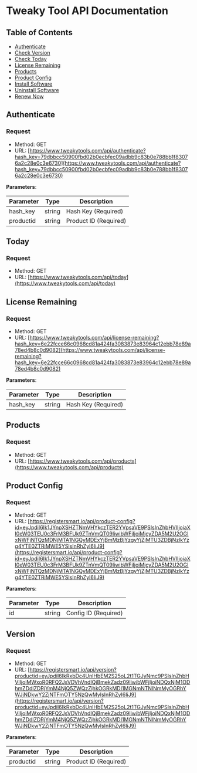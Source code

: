 # Tweaky Tool API Documentation

## Table of Contents
- [Authenticate](#authenticate)
- [Check Version](#version)
- [Check Today](#today)
- [License Remaining](#license-remaining)
- [Products](#products)
- [Product Config](#product-config)
- [Install Software](#install-software)
- [Uninstall Software](#uninstall-software)
- [Renew Now](#renew-now)

## Authenticate

### Request

- Method: GET
- URL: [https://www.tweakytools.com/api/authenticate?hash_key=79dbbcc50900fbd02b0ecbfec09adbb9c83b0e788bb1f83076a2c28e0c3e6730](https://www.tweakytools.com/api/authenticate?hash_key=79dbbcc50900fbd02b0ecbfec09adbb9c83b0e788bb1f83076a2c28e0c3e6730)

**Parameters**:

| Parameter  | Type   | Description                |
|------------|--------|----------------------------|
| hash_key   | string | Hash Key (Required)        |
| productid  | string | Product ID (Required)      |

## Today

### Request

- Method: GET
- URL: [https://www.tweakytools.com/api/today](https://www.tweakytools.com/api/today)

## License Remaining

### Request

- Method: GET
- URL: [https://www.tweakytools.com/api/license-remaining?hash_key=6e22fcce66c0968cd81a424fa3083873e83964c12ebb78e89a78ed4b8c0d9082](https://www.tweakytools.com/api/license-remaining?hash_key=6e22fcce66c0968cd81a424fa3083873e83964c12ebb78e89a78ed4b8c0d9082)

**Parameters**:

| Parameter  | Type   | Description                |
|------------|--------|----------------------------|
| hash_key   | string | Hash Key (Required)        |

## Products

### Request

- Method: GET
- URL: [https://www.tweakytools.com/api/products](https://www.tweakytools.com/api/products)

## Product Config

### Request

- Method: GET
- URL: [https://registersmart.io/api/product-config?id=eyJpdiI6Ik1JYnpXSHZTNmVHYkczTER2YVpsaVE9PSIsInZhbHVlIjoiaXI0eW03TEU0c3FrM3BFUk9ZTnVmQT09IiwibWFjIjoiMjcyZDA5M2U2OGIxNWFjNTQzMDNjMTA1NGQyMDExYjBmMzBjYzgyYjZjMTU3ZDBjNzlkYzg4YTE0ZTRiMWE5YSIsInRhZyI6IiJ9](https://registersmart.io/api/product-config?id=eyJpdiI6Ik1JYnpXSHZTNmVHYkczTER2YVpsaVE9PSIsInZhbHVlIjoiaXI0eW03TEU0c3FrM3BFUk9ZTnVmQT09IiwibWFjIjoiMjcyZDA5M2U2OGIxNWFjNTQzMDNjMTA1NGQyMDExYjBmMzBjYzgyYjZjMTU3ZDBjNzlkYzg4YTE0ZTRiMWE5YSIsInRhZyI6IiJ9)

**Parameters**:

| Parameter  | Type   | Description                |
|------------|--------|----------------------------|
| id         | string | Config ID (Required)       |

## Version

### Request

- Method: GET
- URL: [https://registersmart.io/api/version?productid=eyJpdiI6IkRxbDc4UnlHbEM2S25oL2t1TGJyNmc9PSIsInZhbHVlIjoiMWxoR0RFQ2JsVDVhVndIQjBmekZadz09IiwibWFjIjoiNDQxNjM1ODhmZDdlZDRjYmM4NjQ5ZWQzZjhkOGRkMDI1MGNmNTNlNmMyOGRhYWJjNDkwY2ZjNTFmOTY5NzQwMyIsInRhZyI6IiJ9](https://registersmart.io/api/version?productid=eyJpdiI6IkRxbDc4UnlHbEM2S25oL2t1TGJyNmc9PSIsInZhbHVlIjoiMWxoR0RFQ2JsVDVhVndIQjBmekZadz09IiwibWFjIjoiNDQxNjM1ODhmZDdlZDRjYmM4NjQ5ZWQzZjhkOGRkMDI1MGNmNTNlNmMyOGRhYWJjNDkwY2ZjNTFmOTY5NzQwMyIsInRhZyI6IiJ9)

**Parameters**:

| Parameter  | Type   | Description                |
|------------|--------|----------------------------|
| productid  | string | Product ID (Required)      |
